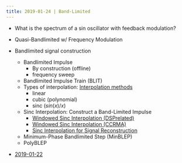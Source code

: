 ```yaml
---
title: 2019-01-24 | Band-Limited
---
```


- What is the spectrum of a sin oscillator with feedback modulation?
- Quasi-Bandlimited w/ Frequency Modulation
- Bandlimited signal construction
  + Bandlimited Impulse
    * By construction (offline)
    * frequency sweep
  + Bandlimited Impulse Train (BLIT)
  + Types of interpolation: [Interpolation methods]
    * linear
    * cubic (polynomial)
    * sinc ($sin(x)/x$)
  + Sinc Interpolation: Construct a Band-Limited Impulse
    * [Windowed Sinc Interpolation (DSPrelated)]
    * [Windowed Sinc Interpolation (CCRMA)]
    * [Sinc Interpolation for Signal Reconstruction]
  + Minimum-Phase Bandlimited Step (MinBLEP)
  + PolyBLEP


- [2019-01-22](2019-01-22.html)

[Interpolation methods]: http://paulbourke.net/miscellaneous/interpolation/
[Windowed Sinc Interpolation (DSPrelated)]: https://www.dsprelated.com/freebooks/pasp/Windowed_Sinc_Interpolation.html
[Windowed Sinc Interpolation (CCRMA)]: https://ccrma.stanford.edu/~jos/pasp/Windowed_Sinc_Interpolation.html
[Sinc Interpolation for Signal Reconstruction]: https://demonstrations.wolfram.com/SincInterpolationForSignalReconstruction/
[Confirm algorithm correctness]: https://github.com/kybr/MAT240B-2019/blob/d2d866dd487c67ff16ebf343ff96d302c0cad699/example/frequency-modulation.cpp#L92

